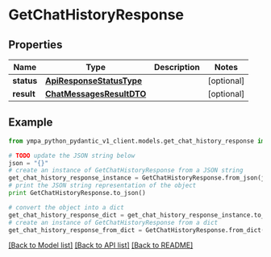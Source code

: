 # GetChatHistoryResponse


## Properties
Name | Type | Description | Notes
------------ | ------------- | ------------- | -------------
**status** | [**ApiResponseStatusType**](ApiResponseStatusType.md) |  | [optional] 
**result** | [**ChatMessagesResultDTO**](ChatMessagesResultDTO.md) |  | [optional] 

## Example

```python
from ympa_python_pydantic_v1_client.models.get_chat_history_response import GetChatHistoryResponse

# TODO update the JSON string below
json = "{}"
# create an instance of GetChatHistoryResponse from a JSON string
get_chat_history_response_instance = GetChatHistoryResponse.from_json(json)
# print the JSON string representation of the object
print GetChatHistoryResponse.to_json()

# convert the object into a dict
get_chat_history_response_dict = get_chat_history_response_instance.to_dict()
# create an instance of GetChatHistoryResponse from a dict
get_chat_history_response_from_dict = GetChatHistoryResponse.from_dict(get_chat_history_response_dict)
```
[[Back to Model list]](../README.md#documentation-for-models) [[Back to API list]](../README.md#documentation-for-api-endpoints) [[Back to README]](../README.md)


